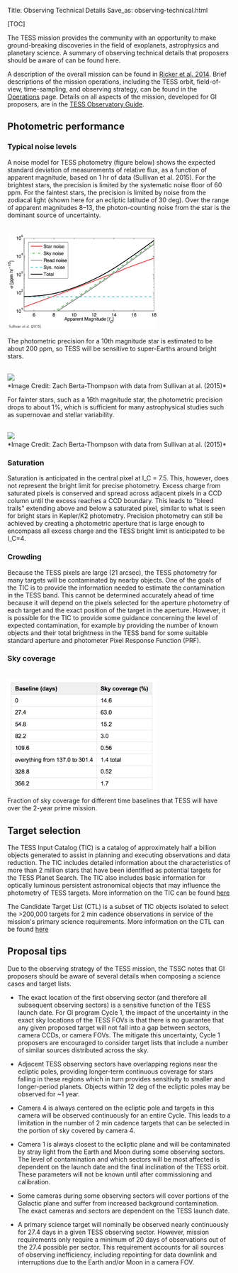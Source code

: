 Title: Observing Technical Details
Save_as: observing-technical.html

[TOC]

The TESS mission provides the community with an opportunity to make ground-breaking discoveries in the field of exoplanets, astrophysics and planetary science. A summary of observing technical details that proposers should be aware of can be found here.


A description of the overall mission can be found in
[Ricker et al. 2014](http://adsabs.harvard.edu/abs/2015JATIS...1a4003R). Brief descriptions of the mission operations, including the TESS orbit, field-of-view, time-sampling, and observing strategy, can be found in the [Operations](operations.html) page. Details on all aspects of the mission, developed for GI proposers, are in the [TESS Observatory Guide](docs/TESS_observatory_guide_v1.1.pdf). 


<!-- ## Overview
The TESS spacecraft hosts four 10-cm aperture cameras in an
eccentric high-earth orbit in a 2-to-1 resonance with the Moon. This insures a thermally stable environment, provides the ability to remain on a single pointing for the
duration of each Sector, and allows for high data rates during perigee. 
Pointing is maintained by a combination of two reaction wheels and thrusters, 
reacting to motion data provided by fine guidance sensors 
(fine-point observing) or star trackers (coarse-point observing). 

With only two remaining reaction wheels, 
these operations are only possible while pointing within 
the orbital plane of the spacecraft, which approximates to the ecliptic. 
Only this specific family of pointings yields operational configurations 
where solar pressure is largely mitigated by spacecraft geometry, 
thereby making viable precision pointing and photometry 
approaching the quality achieved for the Kepler mission. -->



<!-- ### Capabilities
Science observations are taken at one of two timing settings: long (30-min) or short (1-min) cadence. When in fine-point observing, [K2 is capable of achieving a benchmark photometric precision](k2-observing.html#fine-point-photometric-precision) on an m<sub>V</sub> = 12 G2V star of better than 170 parts-per-million (ppm) in 30 minutes of integration, i.e., one long cadence exposure. 
This corresponds to ~30 ppm over a 6.5-hour transit 
of an Earth-sized body around that star.

While stars brighter than m<sub>V</sub> = 11.5 will saturate some pixels, 
K2 performs well on stars as bright as m<sub>V</sub> = 4, 
provided the scientific benefit justifies the large number of pixels 
needed to capture saturated flux bleeding along CCD columns. 
Kepler also has many faint-target scientific applications 
where m<sub>V</sub> = 20 objects yield a photometric precision 
of 10% over 30 minutes.

The broad photometric bandpass has a half-maximum transmission range 
of 430 to 840 nm. 
The instrument has neither changeable filters, 
dispersing elements, nor a shutter. 
The detector has a pixel scale of 3.98 arcseconds. 
Image quality varies with position in the focal plane, 
with the 95% encircled energy diameter ranging from 3.1 to 7.5 pixels with a median value of 4.2 pixels. 
The percentage of point-source flux concentrated in the center pixel 
is between 20% and 62% with a median value of 45%. -->


## Photometric performance


### Typical noise levels

A noise model for TESS photometry (figure below) shows the expected standard deviation of measurements of relative flux, as a function of apparent magnitude, based on 1 hr of data (Sullivan et al. 2015). For the brightest stars, the precision is limited by the systematic noise floor of 60 ppm. For the faintest stars, the precision is limited by noise from the zodiacal light (shown here for an ecliptic latitude of 30 deg). Over the range of apparent magnitudes 8–13, the photon-counting noise from the star is the dominant source of uncertainty.

<br/>
<img class="img-responsive" style="max-width:67%;" src="images/giprogram/tess_photometric_performance.png">
<br/>


The photometric precision for a 10th magnitude star is estimated to be about 200 ppm, so TESS will be sensitive to super-Earths around bright stars.

<br/>
<img class="img-responsive" style="max-width:67%;" src="images/giprogram/tess_noise_200ppm.png">
<br/>
*Image Credit: Zach Berta-Thompson with data from Sullivan at al. (2015)*

For fainter stars, such as a 16th magnitude star, the photometric precision drops to about 1%, which is sufficient for many astrophysical studies such as supernovae and stellar variability.

<br/>
<img class="img-responsive" style="max-width:67%;" src="images/giprogram/tess_noise_1percent.png">
<br/>
*Image Credit: Zach Berta-Thompson with data from Sullivan at al. (2015)*

### Saturation
Saturation is anticipated in the central pixel at I_C = 7.5. This, however, does not represent the bright limit for precise photometry. Excess charge from saturated pixels is conserved and spread across adjacent pixels in a CCD column until the excess reaches a CCD boundary. This leads to "bleed trails" extending above and below a saturated pixel, similar to what is seen for bright stars in Kepler/K2 photometry. Precision photometry can still be achieved by creating a photometric aperture that is large enough to encompass all excess charge and the TESS bright limit is anticipated to be I_C=4.

<!-- ### Solar pressure-induced drift




### Fine-point pointing precision


### Point-spread function
 -->


### Crowding
Because the TESS pixels are large (21 arcsec), the TESS photometry for many targets will be contaminated by nearby objects. One of the goals of the TIC is to provide the information needed to estimate the contamination in the TESS band. This cannot be determined accurately ahead of time because it will depend on the pixels selected for the aperture photometry of each target and the exact position of the target in the aperture. However, it is possible for the TIC to provide some guidance concerning the level of expected contamination, for example by providing the number of known objects and their total brightness in the TESS band for some suitable standard aperture and photometer Pixel Response Function (PRF). 


### Sky coverage

<br/>
<img class="img-responsive" style="max-width:67%;" src="images/giprogram/tess_sky_coverage.png">
<br/>
 Fraction of sky coverage for different time baselines that TESS will have over the 2-year prime mission.



## Target selection
The TESS Input Catalog (TIC) is a catalog of approximately half a billion objects generated to assist in planning and executing observations and data reduction. The TIC includes detailed information about the characteristics of more than 2 million stars that have been identified as potential targets for the TESS Planet Search. The TIC also includes basic information for optically luminous persistent astronomical objects that may influence the photometry of TESS targets. More information on the TIC can be found [here](proposing-investigations.html#target-selection)

The Candidate Target List (CTL) is a subset of TIC objects isolated to select the >200,000 targets for 2 min cadence observations in service of the mission's primary science requirements. More information on the CTL can be found [here](proposing-investigations.html#candidate-target-list-ctl)

<!-- 
### Data yield


## Learn more

<ul>
  <li>
    <a href="k2-fields.html">Campaign fields &raquo;</a>
  </li>
    <li>
    <a href="proposing.html">Proposing targets &raquo;</a>
  </li>
  <li>
    <a href="k2-approved-programs.html">Approved observing programs &raquo;</a>
  </li>
</ul> -->

## Proposal tips

Due to the observing strategy of the TESS mission, the TSSC notes that GI proposers should be aware of several details when composing a science cases and target lists.

* The exact location of the first observing sector (and therefore all subsequent observing sectors) is a sensitive function of the TESS launch date. For GI program Cycle 1, the impact of the uncertainty in the exact sky locations of the TESS FOVs is that there is no guarantee that any given proposed target will not fall into a gap between sectors, camera CCDs, or camera FOVs. The mitigate this uncertainty, Cycle 1 proposers are encouraged to consider target lists that include a number of similar sources distributed across the sky.

* Adjacent TESS observing sectors have overlapping regions near the ecliptic poles, providing longer-term continuous coverage for stars falling in these regions which in turn provides sensitivity to smaller and longer-period planets. Objects within 12 deg of the ecliptic poles may be observed for ~1 year.

* Camera 4 is always centered on the ecliptic pole and targets in this camera will be observed continuously for an entire Cycle. This leads to a limitation in the number of 2 min cadence targets that can be selected in the portion of sky covered by camera 4. 

* Camera 1 is always closest to the ecliptic plane and will be contaminated by stray light from the Earth and Moon during some observing sectors. The level of contamination and which sectors will be most affected is dependent on the launch date and the final inclination of the TESS orbit. These parameters will not be known until after commissioning and calibration.

* Some cameras during some observing sectors will cover portions of the Galactic plane and suffer from increased background contamination. The exact cameras and sectors are dependent on the TESS launch date.

* A primary science target will nominally be observed nearly continuously for 27.4 days in a given TESS observing sector. However, mission requirements only require a minimum of 20 days of observations out of the 27.4 possible per sector.  This requirement accounts for all sources of observing inefficiency, including repointing for data downlink and interruptions due to the Earth and/or Moon in a camera FOV. 


